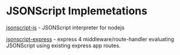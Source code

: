 # JSONScript Implemetations

[jsonscript-js](https://github.com/JSONScript/jsonscript-js) - JSONScript interpreter for nodejs

[jsonscript-express](https://github.com/JSONScript/jsonscript-express) - express 4 middleware/route-handler evaluating JSONScript using existing express app routes.